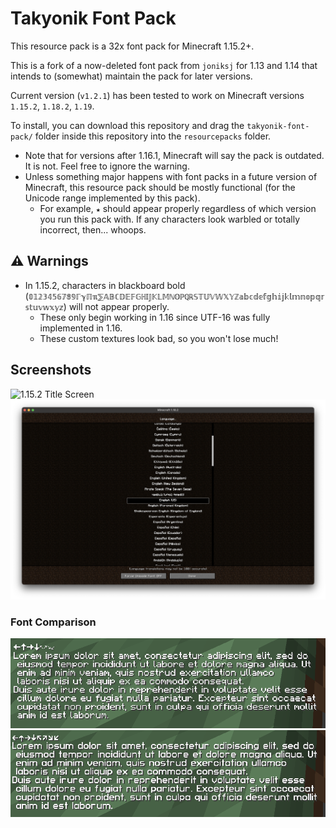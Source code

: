 # Takyonik Font Pack

This resource pack is a 32x font pack for Minecraft 1.15.2+.

This is a fork of a now-deleted font pack from `joniksj` for 1.13 and 1.14 that intends to (somewhat) maintain the pack for later versions.

Current version (`v1.2.1`) has been tested to work on Minecraft versions `1.15.2`, `1.18.2`, `1.19`.

To install, you can download this repository and drag the `takyonik-font-pack/` folder inside this repository into the `resourcepacks` folder.

* Note that for versions after 1.16.1, Minecraft will say the pack is outdated. It is not. Feel free to ignore the warning.
* Unless something major happens with font packs in a future version of Minecraft, this resource pack should be mostly functional (for the Unicode range implemented by this pack).
  * For example, `★` should appear properly regardless of which version you run this pack with. If any characters look warbled or totally incorrect, then... whoops.

## ⚠️ Warnings

* In 1.15.2, characters in blackboard bold (`𝟘𝟙𝟚𝟛𝟜𝟝𝟞𝟟𝟠𝟡ℾℽℿℼ⅀𝔸𝔹ℂ𝔻𝔼𝔽𝔾ℍ𝕀𝕁𝕂𝕃𝕄ℕ𝕆ℙℚℝ𝕊𝕋𝕌𝕍𝕎𝕏𝕐ℤ𝕒𝕓𝕔𝕕𝕖𝕗𝕘𝕙𝕚𝕛𝕜𝕝𝕞𝕟𝕠𝕡𝕢𝕣𝕤𝕥𝕦𝕧𝕨𝕩𝕪𝕫`) will not appear properly.
  * These only begin working in 1.16 since UTF-16 was fully implemented in 1.16.
  * These custom textures look bad, so you won't lose much!

## Screenshots

![1.15.2 Title Screen](.github/0.png)
![1.18 Language Screen](.github/1.png)

### Font Comparison

![1.19, default font](.github/2.png)
![1.19, font pack installed](.github/3.png)
